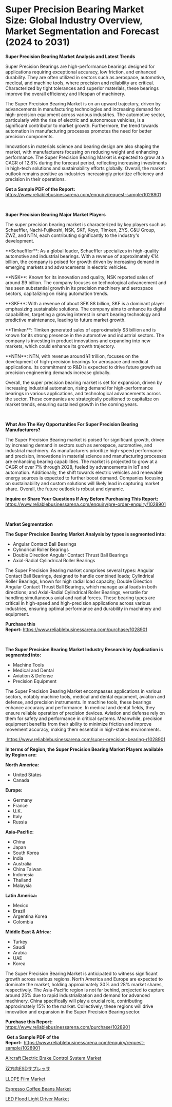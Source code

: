 <p><h1>Super Precision Bearing Market Size: Global Industry Overview, Market Segmentation and Forecast (2024 to 2031)</h1></p><p><strong>Super Precision Bearing Market Analysis and Latest Trends</strong></p>
<p><p>Super Precision Bearings are high-performance bearings designed for applications requiring exceptional accuracy, low friction, and enhanced durability. They are often utilized in sectors such as aerospace, automotive, medical, and machine tools, where precision and reliability are critical. Characterized by tight tolerances and superior materials, these bearings improve the overall efficiency and lifespan of machinery.</p><p>The Super Precision Bearing Market is on an upward trajectory, driven by advancements in manufacturing technologies and increasing demand for high-precision equipment across various industries. The automotive sector, particularly with the rise of electric and autonomous vehicles, is a significant contributor to market growth. Furthermore, the trend towards automation in manufacturing processes promotes the need for better precision components.</p><p>Innovations in materials science and bearing design are also shaping the market, with manufacturers focusing on reducing weight and enhancing performance. The Super Precision Bearing Market is expected to grow at a CAGR of 12.8% during the forecast period, reflecting increasing investments in high-tech solutions and sustainability efforts globally. Overall, the market outlook remains positive as industries increasingly prioritize efficiency and precision in their operations.</p></p>
<p><strong>Get a Sample PDF of the Report:&nbsp;</strong> <a href="https://www.reliablebusinessarena.com/enquiry/request-sample/1028901">https://www.reliablebusinessarena.com/enquiry/request-sample/1028901</a></p>
<p>&nbsp;</p>
<p><strong>Super Precision Bearing Major Market Players</strong></p>
<p><p>The super precision bearing market is characterized by key players such as Schaeffler, Nachi-Fujikoshi, NSK, SKF, Koyo, Timken, ZYS, C&U Group, ZWZ, and NTN, each contributing significantly to the industry's development.</p><p>**Schaeffler**: As a global leader, Schaeffler specializes in high-quality automotive and industrial bearings. With a revenue of approximately €14 billion, the company is poised for growth driven by increasing demand in emerging markets and advancements in electric vehicles. </p><p>**NSK**: Known for its innovation and quality, NSK reported sales of around $9 billion. The company focuses on technological advancement and has seen substantial growth in its precision machinery and aerospace sectors, capitalizing on rising automation trends.</p><p>**SKF**: With a revenue of about SEK 88 billion, SKF is a dominant player emphasizing sustainable solutions. The company aims to enhance its digital capabilities, targeting a growing interest in smart bearing technology and predictive maintenance, leading to future market growth.</p><p>**Timken**: Timken generated sales of approximately $3 billion and is known for its strong presence in the automotive and industrial sectors. The company is investing in product innovations and expanding into new markets, which could enhance its growth trajectory.</p><p>**NTN**: NTN, with revenue around ¥1 trillion, focuses on the development of high-precision bearings for aerospace and medical applications. Its commitment to R&D is expected to drive future growth as precision engineering demands increase globally.</p><p>Overall, the super precision bearing market is set for expansion, driven by increasing industrial automation, rising demand for high-performance bearings in various applications, and technological advancements across the sector. These companies are strategically positioned to capitalize on market trends, ensuring sustained growth in the coming years.</p></p>
<p>&nbsp;</p>
<p><strong>What Are The Key Opportunities For Super Precision Bearing Manufacturers?</strong></p>
<p><p>The Super Precision Bearing market is poised for significant growth, driven by increasing demand in sectors such as aerospace, automotive, and industrial machinery. As manufacturers prioritize high-speed performance and precision, innovations in material science and manufacturing processes are enhancing bearing capabilities. The market is projected to grow at a CAGR of over 7% through 2028, fueled by advancements in IoT and automation. Additionally, the shift towards electric vehicles and renewable energy sources is expected to further boost demand. Companies focusing on sustainability and custom solutions will likely lead in capturing market share. Overall, the future outlook is robust and dynamic.</p></p>
<p><strong>Inquire or Share Your Questions If Any Before Purchasing This Report:</strong> <a href="https://www.reliablebusinessarena.com/enquiry/pre-order-enquiry/1028901">https://www.reliablebusinessarena.com/enquiry/pre-order-enquiry/1028901</a></p>
<p>&nbsp;</p>
<p><strong>Market Segmentation</strong></p>
<p><strong>The Super Precision Bearing Market Analysis by types is segmented into:</strong></p>
<p><ul><li>Angular Contact Ball Bearings</li><li>Cylindrical Roller Bearings</li><li>Double Direction Angular Contact Thrust Ball Bearings</li><li>Axial-Radial Cylindrical Roller Bearings</li></ul></p>
<p><p>The Super Precision Bearing market comprises several types: Angular Contact Ball Bearings, designed to handle combined loads; Cylindrical Roller Bearings, known for high radial load capacity; Double Direction Angular Contact Thrust Ball Bearings, which manage axial loads in both directions; and Axial-Radial Cylindrical Roller Bearings, versatile for handling simultaneous axial and radial forces. These bearing types are critical in high-speed and high-precision applications across various industries, ensuring optimal performance and durability in machinery and equipment.</p></p>
<p><strong>Purchase this Report:&nbsp;</strong><a href="https://www.reliablebusinessarena.com/purchase/1028901">https://www.reliablebusinessarena.com/purchase/1028901</a></p>
<p>&nbsp;</p>
<p><strong>The Super Precision Bearing Market Industry Research by Application is segmented into:</strong></p>
<p><ul><li>Machine Tools</li><li>Medical and Dental</li><li>Aviation & Defense</li><li>Precision Equipment</li></ul></p>
<p><p>The Super Precision Bearing Market encompasses applications in various sectors, notably machine tools, medical and dental equipment, aviation and defense, and precision instruments. In machine tools, these bearings enhance accuracy and performance. In medical and dental fields, they ensure reliable operation of precision devices. Aviation and defense rely on them for safety and performance in critical systems. Meanwhile, precision equipment benefits from their ability to minimize friction and improve movement accuracy, making them essential in high-stakes environments.</p></p>
<p><a href="https://www.reliablebusinessarena.com/super-precision-bearing-r1028901">&nbsp;https://www.reliablebusinessarena.com/super-precision-bearing-r1028901</a></p>
<p><strong>In terms of Region, the Super Precision Bearing Market Players available by Region are:</strong></p>
<p>
    <p> <strong> North America: </strong>
        <ul>
            <li>United States</li>
            <li>Canada</li>
        </ul>
        </p> 
    <p> <strong> Europe: </strong>
        <ul>
            <li>Germany</li>
            <li>France</li>
            <li>U.K.</li>
            <li>Italy</li>
            <li>Russia</li>
        </ul>
        </p> 
    <p> <strong> Asia-Pacific: </strong>
        <ul>
            <li>China</li>
            <li>Japan</li>
            <li>South Korea</li>
            <li>India</li>
            <li>Australia</li>
            <li>China Taiwan</li>
            <li>Indonesia</li>
            <li>Thailand</li>
            <li>Malaysia</li>
        </ul>
        </p> 
    <p> <strong> Latin America: </strong>
        <ul>
            <li>Mexico</li>
            <li>Brazil</li>
            <li>Argentina Korea</li>
            <li>Colombia</li>
        </ul>
        </p> 
    <p> <strong> Middle East & Africa: </strong>
        <ul>
            <li>Turkey</li>
            <li>Saudi</li>
            <li>Arabia</li>
            <li>UAE</li>
            <li>Korea</li>
        </ul>
    </p>
    </p>
<p><p>The Super Precision Bearing Market is anticipated to witness significant growth across various regions. North America and Europe are expected to dominate the market, holding approximately 30% and 28% market shares, respectively. The Asia-Pacific region is not far behind, projected to capture around 25% due to rapid industrialization and demand for advanced machinery. China specifically will play a crucial role, contributing approximately 15% to the market. Collectively, these regions will drive innovation and expansion in the Super Precision Bearing sector.</p></p>
<p><strong>Purchase this Report: </strong><a href="https://www.reliablebusinessarena.com/purchase/1028901">https://www.reliablebusinessarena.com/purchase/1028901</a></p>
<p>&nbsp;<strong>Get a Sample PDF of the Report:&nbsp;&nbsp;</strong><a href="https://www.reliablebusinessarena.com/enquiry/request-sample/1028901">https://www.reliablebusinessarena.com/enquiry/request-sample/1028901</a></p>
<p><strong></strong></p>
<p><p><a href="https://github.com/tamvrosiya/Market-Research-Report-List-5/blob/main/aircraft-electric-brake-control-system-market.md">Aircraft Electric Brake Control System Market</a></p><p><a href="https://medium.com/@samleite85/bidirectional-esd-suppressor-market-%E3%81%AE%E3%82%B0%E3%83%AD%E3%83%BC%E3%83%90%E3%83%AB%E5%B8%82%E5%A0%B4%E6%A6%82%E8%A6%81%E3%81%AF-%E4%B8%96%E7%95%8C%E3%81%8A%E3%82%88%E3%81%B3%E4%B8%BB%E8%A6%81%E5%B8%82%E5%A0%B4%E3%81%AB%E3%81%8A%E3%81%91%E3%82%8B%E6%A5%AD%E7%95%8C%E3%81%AB%E5%BD%B1%E9%9F%BF%E3%82%92%E4%B8%8E%E3%81%88%E3%82%8B%E4%B8%BB%E8%A6%81%E3%81%AA%E3%83%88%E3%83%AC%E3%83%B3%E3%83%89%E3%81%AB%E3%81%A4%E3%81%84%E3%81%A6-%E7%8B%AC%E8%87%AA%E3%81%AE%E8%A6%96%E7%82%B9%E3%82%92%E6%8F%90%E4%BE%9B%E3%81%97%E3%81%BE%E3%81%99-ea2f038439cb">双方向ESDサプレッサ</a></p><p><a href="https://issuu.com/reportprime-2/docs/lldpe-film-market-size-2030.pptx_401076b17f0fcc">LLDPE Film Market</a></p><p><a href="https://www.linkedin.com/pulse/global-espresso-coffee-beans-market-analysis-trends-forecasts-gqy1e?trackingId=E1PytxwgSIyvC%2Ff1CbeVaw%3D%3D">Espresso Coffee Beans Market</a></p><p><a href="https://medium.com/@waddy46852/led-flood-light-driver-market-trends-and-strategic-market-insights-2024-2031-13f0d7993741">LED Flood Light Driver Market</a></p></p>